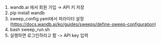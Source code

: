 1. wandb.ai 에서 회원 가입 → API 키 저장 
2. pip install wandb
3. sweep_config.yaml에서 파라미터 설정 (https://docs.wandb.ai/ko/guides/sweeps/define-sweep-configuration)
4. bash sweep_run.sh
5. 실행하면 로그인하라고 함 -> API key 입력
